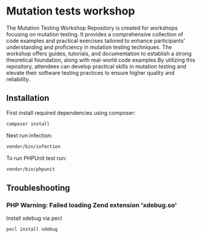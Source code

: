 # Mutation tests workshop

The Mutation Testing Workshop Repository is created for workshops focusing on mutation testing.
It provides a comprehensive collection of code examples and practical exercises tailored to
enhance participants' understanding and proficiency in mutation testing techniques. The workshop offers guides,
tutorials, and documentation to establish a strong theoretical foundation, along with real-world code examples.By
utilizing this repository, attendees can develop practical skills in mutation testing and elevate their software
testing practices to ensure higher quality and reliability.

## Installation

First install required dependencies using composer:

```bash
composer install
```

Next run infection:

```bash
vendor/bin/infection
```

To run PHPUnit test run: 

```bash
vendor/bin/phpunit
```


## Troubleshooting


### PHP Warning:  Failed loading Zend extension 'xdebug.so'

Install xdebug via pecl

```bash
pecl install xdebug
```
